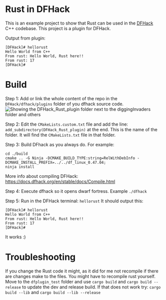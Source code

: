 # Rust in DFHack

This is an example project to show that Rust can be used in the [DFHack](https://github.com/DFHack/dfhack) C++ codebase.
This project is a plugin for DFHack.

Output from plugin:
```
[DFHack]# hellorust
Hello World from C++
From rust: Hello World, Rust here!!
From rust: 17
[DFHack]#
```

# Build

Step 1: Add or link the whole content of the repo in the `DFHack/dfhack/plugins` folder of you dfhack source code.
![Showing the `DFHack_Rust_plugin` folder next to the `diggingInvaders` folder and others](https://i.imgur.com/L7w1GaR.png)

Step 2: Edit the `CMakeLists.custom.txt` file and add the line: `add_subdirectory(DFHack_Rust_plugin)` at the end.
This is the name of the folder. It will find the `CMakeLists.txt` file in that folder.

Step 3: Build DFhack as you always do. For example:
```
cd ./build
cmake .. -G Ninja -DCMAKE_BUILD_TYPE:string=RelWithDebInfo -DCMAKE_INSTALL_PREFIX=../../df_linux_0.47.04;
ninja install
```
More info about compiling DFHack: https://docs.dfhack.org/en/stable/docs/Compile.html

Step 4: Execute dfhack so it opens dwarf fortress. Example `./dfhack`

Step 5: Run in the DFHack terminal: `hellorust`
It should output this:
```
[DFHack]# hellorust
Hello World from C++
From rust: Hello World, Rust here!!
From rust: 17
[DFHack]#
```

It works :)

# Troubleshooting
If you change the Rust code it might, as it did for me not recompile if there are changes make to the files.
You might have to recompile rust yourself.
Move to the `dfplugin_test` folder and use `cargo build` and `cargo build --release` to update the dev and release build.
If that does not work try: `cargo build --lib` and `cargo build --lib --release`
